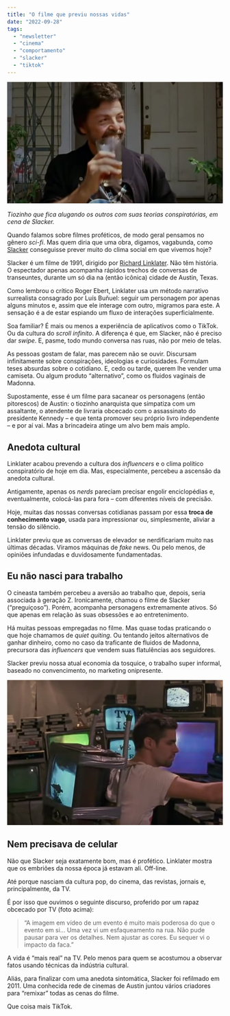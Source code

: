 ```yaml
---
title: "O filme que previu nossas vidas"
date: "2022-09-28"
tags: 
  - "newsletter"
  - "cinema"
  - "comportamento"
  - "slacker"
  - "tiktok"
---
```


![slacker(1).jpg](images/0e5d6745-4fbb-4bd8-9f51-0eef3bbde803.jpg)

_Tiozinho que fica alugando os outros com suas teorias conspiratórias, em cena de Slacker._

Quando falamos sobre filmes proféticos, de modo geral pensamos no gênero _sci-fi_. Mas quem diria que uma obra, digamos, vagabunda, como [Slacker](https://www.youtube.com/watch?v=b-U_I1DCGEY) conseguisse prever muito do clima social em que vivemos hoje?

Slacker é um filme de 1991, dirigido por [Richard Linklater](https://www.adorocinema.com/personalidades/personalidade-86146/). Não têm história. O espectador apenas acompanha rápidos trechos de conversas de transeuntes, durante um só dia na (então icônica) cidade de Austin, Texas.

Como lembrou o crítico Roger Ebert, Linklater usa um método narrativo surrealista consagrado por Luís Buñuel: seguir um personagem por apenas alguns minutos e, assim que ele interage com outro, migramos para este. A sensação é a de estar espiando um fluxo de interações superficialmente.

Soa familiar? É mais ou menos a experiência de aplicativos como o TikTok. Ou da cultura do _scroll infinito_. A diferença é que, em Slacker, não é preciso dar _swipe_. E, pasme, todo mundo conversa nas ruas, não por meio de telas.

As pessoas gostam de falar, mas parecem não se ouvir. Discursam infinitamente sobre conspirações, ideologias e curiosidades. Formulam teses absurdas sobre o cotidiano. E, cedo ou tarde, querem lhe vender uma camiseta. Ou algum produto “alternativo”, como os fluidos vaginais de Madonna.

Supostamente, esse é um filme para sacanear os personagens (então pitorescos) de Austin: o tiozinho anarquista que simpatiza com um assaltante, o atendente de livraria obcecado com o assassinato do presidente Kennedy – e que tenta promover seu próprio livro independente – e por aí vai. Mas a brincadeira atinge um alvo bem mais amplo.

## Anedota cultural

Linklater acabou prevendo a cultura dos _influencers_ e o clima político conspiratório de hoje em dia. Mas, especialmente, percebeu a ascensão da anedota cultural.

Antigamente, apenas os _nerds_ pareciam precisar engolir enciclopédias e, eventualmente, colocá-las para fora – com diferentes níveis de precisão.

Hoje, muitas das nossas conversas cotidianas passam por essa **troca de conhecimento vago**, usada para impressionar ou, simplesmente, aliviar a tensão do silêncio.

Linklater previu que as conversas de elevador se nerdificariam muito nas últimas décadas. Viramos máquinas de _fake_ news. Ou pelo menos, de opiniões infundadas e duvidosamente fundamentadas.

## Eu não nasci para trabalho

O cineasta também percebeu a aversão ao trabalho que, depois, seria associada à geração Z. Ironicamente, chamou o filme de Slacker (“preguiçoso”). Porém, acompanha personagens extremamente ativos. Só que apenas em relação às suas obsessões e ao entretenimento.

Há muitas pessoas empregadas no filme. Mas quase todas praticando o que hoje chamamos de _quiet quiting_. Ou tentando jeitos alternativos de ganhar dinheiro, como no caso da traficante de fluidos de Madonna, precursora das _influencers_ que vendem suas flatulências aos seguidores.

Slacker previu nossa atual economia da tosquice, o trabalho super informal, baseado no convencimento, no marketing onipresente.

![slacker_tv.jpg](images/0eade896-f8a7-4c78-8bdf-e08fe002f12e.jpg)

## Nem precisava de celular

Não que Slacker seja exatamente bom, mas é profético. Linklater mostra que os embriões da nossa época já estavam ali. Off-line.

Até porque nasciam da cultura pop, do cinema, das revistas, jornais e, principalmente, da TV.

É por isso que ouvimos o seguinte discurso, proferido por um rapaz obcecado por TV (foto acima):

> “A imagem em vídeo de um evento é muito mais poderosa do que o evento em si… Uma vez vi um esfaqueamento na rua. Não pude pausar para ver os detalhes. Nem ajustar as cores. Eu sequer vi o impacto da faca.”

A vida é “mais real” na TV. Pelo menos para quem se acostumou a observar fatos usando técnicas da indústria cultural.

Aliás, para finalizar com uma anedota sintomática, Slacker foi refilmado em 2011. Uma conhecida rede de cinemas de Austin juntou vários criadores para “remixar” todas as cenas do filme.

Que coisa mais TikTok.
